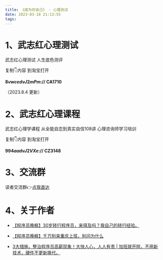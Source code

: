 ```yaml
---
title: 《成为你自己》 - 心理测试
date: 2023-03-18 21:13:55
tags:
---
```



# 1、武志红心理测试


武志红心理测试 人生底色测评

复制👇内容 到淘宝打开

**8$vwcedvJ2mPm$:// CA1710**

（2023.8.4 更新）

# 2、武志红心理课程

武志红心理学课程 从全能自恋到真实自信108讲 心理咨询师学习培训

复制👇内容 到淘宝打开

**9$94aadvJ2VXe$:// CZ3148**

# 3、交流群

读者交流群👉[点我直达](http://www.python4office.cn/wechat-qrcode/)

# 4、关于作者

- [【程序员晚枫】30岁转行程序员，来得及吗？我自己的转行经验。](https://www.bilibili.com/video/BV1Nr4y1B76X/)

- [【程序员晚枫】千万别来重庆上班，别问为什么](https://www.bilibili.com/video/BV1aD4y1N7ai/)

- [3大措施，整治程序员高薪现象！大快人心，人人有责 | 加班就开除，不用新技术，硬件不更新换代。](https://www.bilibili.com/video/BV1sd4y1c7T9/)